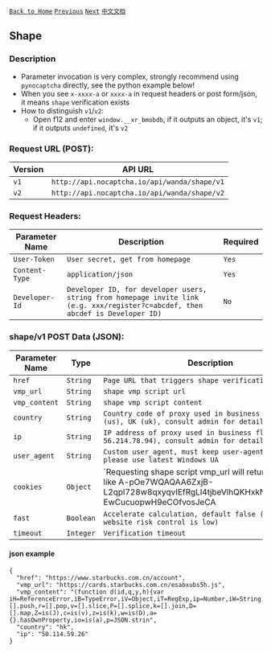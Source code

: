 [`Back to Home`](en.md)    [`Previous`](datadome.md)    [`Next`](vercel.md)    [`中文文档`](../zh-CN/shape.md)

## Shape

### Description
* Parameter invocation is very complex, strongly recommend using `pynocaptcha` directly, see the python example below!
* When you see `x-xxxx-a` or `xxxx-a` in request headers or post form/json, it means `shape` verification exists
* How to distinguish `v1`/`v2`:
  * Open f12 and enter `window.__xr_bmobdb`, if it outputs an object, it's `v1`; if it outputs `undefined`, it's `v2`

### Request URL (POST):

| Version               | API URL                                                    |
|------------------|---------------------------------------------------------|
| `v1` | `http://api.nocaptcha.io/api/wanda/shape/v1` |
| `v2` | `http://api.nocaptcha.io/api/wanda/shape/v2` |

### Request Headers:

| Parameter Name            | Description                 | Required  |
|----------------|--------------------|-----|
| `User-Token`   | `User secret, get from homepage`       | `Yes` |
| `Content-Type` | `application/json` | `Yes` |
| `Developer-Id` | `Developer ID, for developer users, string from homepage invite link (e.g. xxx/register?c=abcdef, then abcdef is Developer ID)`           | `No` |

### shape/v1 POST Data (JSON):

| Parameter Name          | Type        | Description                                                                                                                                                             | Required  |
|--------------|-----------|-----------------------------|-----|
| `href`    | `String`  | `Page URL that triggers shape verification`    | `Yes` |
| `vmp_url`    | `String`  | `shape vmp script url`    | `Yes` |
| `vmp_content`    | `String`  | `shape vmp script content`    | `No` |
| `country`    | `String`  | `Country code of proxy used in business flow, e.g. US (us), UK (uk), consult admin for details`    | `No` |
| `ip`    | `String`  | `IP address of proxy used in business flow (e.g. 56.214.78.94), consult admin for details`    | `No` |
| `user_agent` | `String`  | `Custom user_agent, must keep user-agent consistent, please use latest Windows UA`       | `No` |
| `cookies` | `Object`  | `Requesting shape script vmp_url will return a cookie like A-pOe7WQAQAA6ZxjB-L2qpl728w8qxyqvIEfRgLl4tjbeVlhQKHxkNAbbgGOATo-EwCucuopwH9eCOfvosJeCA|1|0|7895d35189a49738f34d2f7126c4b88094e685a2, please upload`       | `No` |
| `fast` | `Boolean`  | `Accelerate calculation, default false (can use if website risk control is low)`       | `No` |
| `timeout` | `Integer`  | `Verification timeout`       | `No` |

#### json example

```
{
  "href": "https://www.starbucks.com.cn/account",
  "vmp_url": "https://cards.starbucks.com.cn/esabxubs5h.js",
  "vmp_content": "(function d(id,q,y,h){var iH=ReferenceError,iB=TypeError,iV=Object,iT=RegExp,ip=Number,iW=String,ic=Array,iM=iV.bind,iL=iV.call,is=iL.bind(iM,iL),f=iV.apply,ie=is(f),J=[].push,r=[].pop,v=[].slice,P=[].splice,k=[].join,D=[].map,Z=is(J),c=is(v),z=is(k),w=is(D),a={}.hasOwnProperty,io=is(a),p=JSON.strin",
  "country": "hk",
  "ip": "50.114.59.26"
}
```
